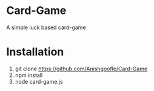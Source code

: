 # Card-Game
A simple luck based card-game

# Installation
1. git clone https://github.com/Anishgoofle/Card-Game
2. npm install
3. node card-game.js
